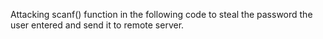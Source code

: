 Attacking scanf() function in the following code to steal the password the user entered and send it to remote server.